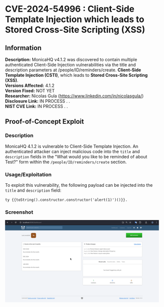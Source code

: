 # CVE-2024-54996 : Client-Side Template Injection which leads to Stored Cross-Site Scripting (XSS)

## Information  
**Description:** MonicaHQ v4.1.2 was discovered to contain multiple authenticated Client-Side Injection vulnerabilities via the title and description parameters at /people/ID/reminders/create. **Client-Side Template Injection (CSTI)**, which leads to **Stored Cross-Site Scripting (XSS)**.  
**Versions Affected:** 4.1.2  
**Version Fixed:** NOT YET  
**Researcher:** Nicolas Gula (https://www.linkedin.com/in/nicolasgula/)  
**Disclosure Link:** IN PROCESS . .  
**NIST CVE Link:** IN PROCESS . .

## Proof-of-Concept Exploit  

### Description  
MonicaHQ 4.1.2 is vulnerable to Client-Side Template Injection. An authenticated attacker can inject malicious code into the `title` and `description` fields in the "What would you like to be reminded of about Test?" form within the `/people/ID/reminders/create` section.  

### Usage/Exploitation  
To exploit this vulnerability, the following payload can be injected into the `title` and `description` field:  

```vue
ty {{toString().constructor.constructor('alert(1)')()}}. 
```

### Screenshot

![Poc](/CVE-2024-54996/PoC.gif)